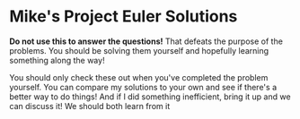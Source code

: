 # Mike's Project Euler Solutions

__Do not use this to answer the questions!__ That defeats the purpose of the problems. You should be solving them yourself and hopefully learning something along the way!

You should only check these out when you've completed the problem yourself. You can compare my solutions to your own and see if there's a better way to do things! And if I did something inefficient, bring it up and we can discuss it! We should both learn from it

